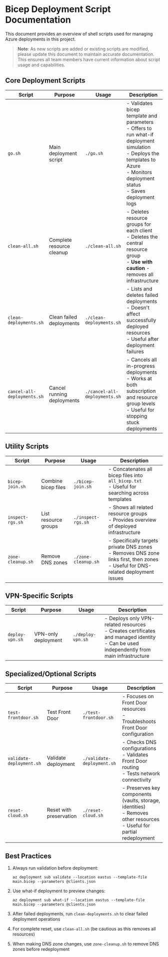 # Bicep Deployment Script Documentation

This document provides an overview of shell scripts used for managing Azure deployments in this project.

> **Note**: As new scripts are added or existing scripts are modified, please update this document to maintain accurate documentation. This ensures all team members have current information about script usage and capabilities.

## Core Deployment Scripts

| Script | Purpose | Usage | Description |
|--------|---------|-------|-------------|
| `go.sh` | Main deployment script | `./go.sh` | - Validates bicep template and parameters<br>- Offers to run what-if deployment simulation<br>- Deploys the templates to Azure<br>- Monitors deployment status<br>- Saves deployment logs |
| `clean-all.sh` | Complete resource cleanup | `./clean-all.sh` | - Deletes resource groups for each client<br>- Deletes the central resource group<br>- **Use with caution** - removes all infrastructure |
| `clean-deployments.sh` | Clean failed deployments | `./clean-deployments.sh` | - Lists and deletes failed deployments<br>- Doesn't affect successfully deployed resources<br>- Useful after deployment failures |
| `cancel-all-deployments.sh` | Cancel running deployments | `./cancel-all-deployments.sh` | - Cancels all in-progress deployments<br>- Works at both subscription and resource group levels<br>- Useful for stopping stuck deployments |

## Utility Scripts

| Script | Purpose | Usage | Description |
|--------|---------|-------|-------------|
| `bicep-join.sh` | Combine bicep files | `./bicep-join.sh` | - Concatenates all bicep files into `all_bicep.txt`<br>- Useful for searching across templates |
| `inspect-rgs.sh` | List resource groups | `./inspect-rgs.sh` | - Shows all related resource groups<br>- Provides overview of deployed infrastructure |
| `zone-cleanup.sh` | Remove DNS zones | `./zone-cleanup.sh` | - Specifically targets private DNS zones<br>- Removes DNS zone links first, then zones<br>- Useful for DNS-related deployment issues |

## VPN-Specific Scripts

| Script | Purpose | Usage | Description |
|--------|---------|-------|-------------|
| `deploy-vpn.sh` | VPN-only deployment | `./deploy-vpn.sh` | - Deploys only VPN-related resources<br>- Creates certificates and managed identity<br>- Can be used independently from main infrastructure |

## Specialized/Optional Scripts

| Script | Purpose | Usage | Description |
|--------|---------|-------|-------------|
| `test-frontdoor.sh` | Test Front Door | `./test-frontdoor.sh` | - Focuses on Front Door resources<br>- Troubleshoots Front Door configuration |
| `validate-deployment.sh` | Validate deployment | `./validate-deployment.sh` | - Checks DNS configurations<br>- Validates Front Door routing<br>- Tests network connectivity |
| `reset-cloud.sh` | Reset with preservation | `./reset-cloud.sh` | - Preserves key components (vaults, storage, identities)<br>- Removes other resources<br>- Useful for partial redeployment |

## Best Practices

1. Always run validation before deployment: 
   ```
   az deployment sub validate --location eastus --template-file main.bicep --parameters @clients.json
   ```

2. Use what-if deployment to preview changes: 
   ```
   az deployment sub what-if --location eastus --template-file main.bicep --parameters @clients.json
   ```

3. After failed deployments, run `clean-deployments.sh` to clear failed deployment operations

4. For complete reset, use `clean-all.sh` (be cautious as this removes all resources)

5. When making DNS zone changes, use `zone-cleanup.sh` to remove DNS zones before redeployment